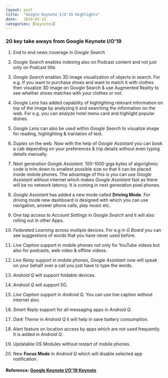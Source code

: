 ```yaml
---
layout: post
title:  "Google Keynote I/O'19 Highlights"
date:   2019-05-15
categories: [keynotes]
---
```


### 20 key take aways from Google Keynote I/O'19

1. End to end news coverage in *Google Search*

2. *Google Search* enables indexing also on Podcast content and not just only on Podcast title.

3. *Google Search* enables 3D image visualization of objects in search. For e.g. If you want to purchase shoes and want to match it with clothes then visualize 3D image on Google Search & use Augmented Reality to see whether shoes matches with your clothes or not.

4. *Google Lens* has added capability of highlighting relevant information on top of the image by analyzing it and searching the information on the web. For e.g. you can analyze hotel menu card and highlight popular dishes.

5. *Google Lens* can also be used within *Google Search* to visualize image for reading, highlighting & tranlation of text.

6. *Duplex* on the web. Now with the help of *Google Assistant*  you can book a cab depending on your preferences & trip details without even typing details manually.

7. Next generation *Google Assistant*. 100-1000 giga bytes of algorighmic code is trim down to smallest possible size so that it can be placed inside mobile phones. The advantage of this is you can use *Google Assistant* without internet which makes *Google Assistant* fast as there will be no network latency. It is coming in next generation pixel phones.

8. *Google Assistant* has added a new mode called **Driving Mode**. For driving mode new dashboard is designed with which you can use navigation, answer phone calls, play music etc.

9. One tap access to *Account Settings*  in *Google Search* and it will also rolling out in other Apps.

10. *Federated Learning* across multiple devices. For e.g in *G Board* you can see suggestions of words that you have never used before.

11. *Live Caption* support in mobile phones not only for YouTube videos but also for podcasts, web video & offline videos.

12. *Live Relay* support in mobile phones, *Google Assistant* now will speak on your behalf over a call you just have to type the words.

13. *Android Q* will support foldable devices.

14. *Android Q* will support 5G.

15. *Live Caption* support in *Android Q*. You can use live caption without internet also.

16. *Smart Reply* support for all messaging apps in *Android Q*.

17. *Dark Theme* in *Android Q* it will help in save battery consumption.

18. Alert feature on location access by apps which are not used frequently. It is added in *Android Q*.

19. Updatable OS Modules without restart of mobile phones.

20. New **Focus Mode** in *Android Q* which will disable selected app notification.

#### Reference: [Google Keynote I/O'19 Keynote](https://www.youtube.com/watch?v=TQSaPsKHPqs)
